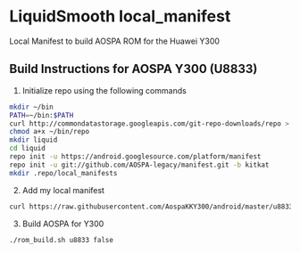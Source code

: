 LiquidSmooth local_manifest
================

Local Manifest to build AOSPA ROM for the Huawei Y300

Build Instructions for AOSPA Y300 (U8833)
-----------------------------------------------------------------------------

1. Initialize repo using the following commands

```bash
mkdir ~/bin
PATH=~/bin:$PATH
curl http://commondatastorage.googleapis.com/git-repo-downloads/repo > ~/bin/repo
chmod a+x ~/bin/repo
mkdir liquid
cd liquid
repo init -u https://android.googlesource.com/platform/manifest
repo init -u git://github.com/AOSPA-legacy/manifest.git -b kitkat
mkdir .repo/local_manifests
```

2. Add my local manifest

```bash
curl https://raw.githubusercontent.com/AospaKKY300/android/master/u8833.xml > .repo/local_manifests/roomservice.xml
```

3. Build AOSPA for Y300

```bash
./rom_build.sh u8833 false
```
